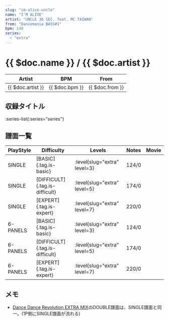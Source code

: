 ```yaml
---
slug: "im-alive-uncle"
name: "I'M ALIVE"
artist: "UNCLE 36 SEC. feat. MC TAIWAN"
from: "Dancemania BASS#1"
bpm: 140
series:
  - "extra"
---
```


# {{ $doc.name }} / {{ $doc.artist }}

|Artist|BPM|From|
|------|---|----|
|{{ $doc.artist }}|{{ $doc.bpm }}|{{ $doc.from }}|

## 収録タイトル

:series-list{:series="series"}

## 譜面一覧

|PlayStyle|Difficulty|Levels|Notes|Movie|
|---------|----------|------|-----|-----|
|SINGLE|[BASIC]{.tag.is-basic}|:level{slug="extra" level=3}|124/0||
|SINGLE|[DIFFICULT]{.tag.is-difficult}|:level{slug="extra" level=5}|174/0||
|SINGLE|[EXPERT]{.tag.is-expert}|:level{slug="extra" level=7}|220/0||
|6-PANELS|[BASIC]{.tag.is-basic}|:level{slug="extra" level=3}|124/0||
|6-PANELS|[DIFFICULT]{.tag.is-difficult}|:level{slug="extra" level=5}|174/0||
|6-PANELS|[EXPERT]{.tag.is-expert}|:level{slug="extra" level=7}|220/0||

## メモ

- [Dance Dance Revolution EXTRA MIX](/series/extra)のDOUBLE譜面は、SINGLE譜面と同一。(1P側にSINGLE譜面が流れる)

